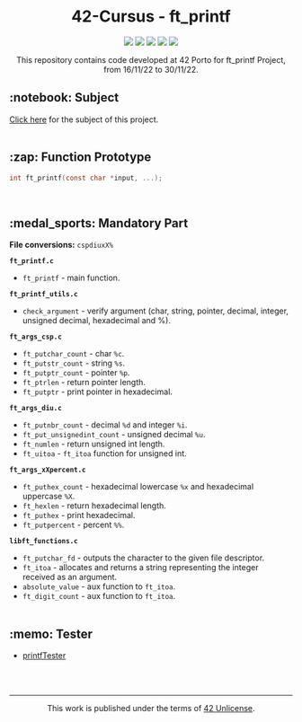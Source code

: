 <h1 align="center">
	42-Cursus - ft_printf
</h1>

<p align="center">
	<img src="https://img.shields.io/badge/score-100%20%2F%20100-success" />
	<img src="https://img.shields.io/github/languages/code-size/lbordonal/01-ft_printf" />
	<img src="https://img.shields.io/github/languages/count/lbordonal/01-ft_printf" />
	<img src="https://img.shields.io/github/languages/top/lbordonal/01-ft_printf" />
	<img src="https://img.shields.io/github/last-commit/lbordonal/01-ft_printf" />
</p>

<p align="center">
This repository contains code developed at 42 Porto for ft_printf Project, from 16/11/22 to 30/11/22.

<h2 align="left">
	 :notebook: Subject
</h2>
<a href="https://github.com/lbordonal/01-ft_printf/blob/main/Subject/en.subject.pdf">Click here</a> for the subject of this project.
<br /><br />

<h2 align="left">
	:zap: Function Prototype
</h2>

```c
int	ft_printf(const char *input, ...);

```
<br />

<h2 align="left">
	:medal_sports: Mandatory Part
</h2>

**File conversions:** ```cspdiuxX%```

**`ft_printf.c`**
* `ft_printf` - main function.

**`ft_printf_utils.c`**
* `check_argument` - verify argument (char, string, pointer, decimal, integer, unsigned decimal, hexadecimal and %).

**`ft_args_csp.c`**
* `ft_putchar_count` - char ``` %c ```.
* `ft_putstr_count` - string  ``` %s ```.
* `ft_putptr_count` - pointer ``` %p ```.
* `ft_ptrlen` - return pointer length.
* `ft_putptr` - print pointer in hexadecimal.

**`ft_args_diu.c`**
* `ft_putnbr_count` - decimal ``` %d ``` and integer ``` %i ```.
* `ft_put_unsignedint_count` - unsigned decimal ``` %u ```.
* `ft_numlen` - return unsigned int length.
* `ft_uitoa` - ``` ft_itoa ``` function for unsigned int.

**`ft_args_xXpercent.c`**
* `ft_puthex_count` - hexadecimal lowercase ``` %x ``` and hexadecimal uppercase ``` %X ```.
* `ft_hexlen` - return hexadecimal length.
* `ft_puthex` - print hexadecimal.
* `ft_putpercent` - percent ``` %% ```.

**`libft_functions.c`**
* `ft_putchar_fd` - outputs the character to the given file descriptor.
* `ft_itoa` - allocates and returns a string representing the integer received as an argument.
* `absolute_value` - aux function to ``` ft_itoa ```.
* `ft_digit_count` - aux function to ``` ft_itoa ```.
<br /><br />

<h2 align="left">
	:memo: Tester
</h2>

- [printfTester][1]

[1]: https://github.com/Tripouille/printfTester

<br />
<br />
<hr/>
<p align="center">
This work is published under the terms of <a href="https://github.com/gcamerli/42unlicense">42 Unlicense</a>. 
</p>

